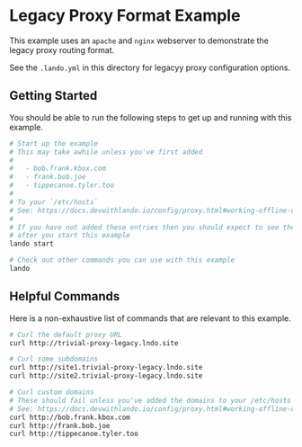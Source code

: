 Legacy Proxy Format Example
===========================

This example uses an `apache` and `nginx` webserver to demonstrate the legacy proxy routing format.

See the `.lando.yml` in this directory for legacyy proxy configuration options.

Getting Started
---------------

You should be able to run the following steps to get up and running with this example.

```bash
# Start up the example
# This may take awhile unless you've first added
#
#   - bob.frank.kbox.com
#   - frank.bob.joe
#   - tippecanoe.tyler.too
#
# To your `/etc/hosts`
# See: https://docs.devwithlando.io/config/proxy.html#working-offline-or-using-custom-domains
#
# If you have not added these entries then you should expect to see them as "red"
# after you start this example
lando start

# Check out other commands you can use with this example
lando
```

Helpful Commands
----------------

Here is a non-exhaustive list of commands that are relevant to this example.

```bash
# Curl the default proxy URL
curl http://trivial-proxy-legacy.lndo.site

# Curl some subdomains
curl http://site1.trivial-proxy-legacy.lndo.site
curl http://site2.trivial-proxy-legacy.lndo.site

# Curl custom domains
# These should fail unless you've added the domains to your /etc/hosts file
# See: https://docs.devwithlando.io/config/proxy.html#working-offline-or-using-custom-domains
curl http://bob.frank.kbox.com
curl http://frank.bob.joe
curl http://tippecanoe.tyler.too
```
